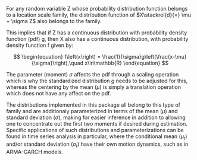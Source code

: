 For any random variable Z whose probability distribution function belongs to a location scale family, 
the distribution function of $X\stackrel{d}{=} \mu + \sigma Z$ also belongs to the family.

This implies that if Z has a continuous distribution with probability density function (pdf) g, then X 
also has a continuous distribution, with probability density function f given by:

$$
\begin{equation}
f\left(x\right) = \frac{1}{\sigma}g\left(\frac{x-\mu}{\sigma}\right),\quad x\in\mathbb{R}
\end{equation}
$$

The parameter (moment) $\sigma$ affects the pdf through a scaling operation which is why the 
standardized distribution $g$ needs to be adjusted for this, whereas the centering by the mean
($\mu$) is simply a translation operation which does not have any affect on the pdf. 

The distributions implemented in this package all belong to this type of family and are additionaly
parameterized in terms of the mean ($\mu$) and standard deviation ($\sigma$), making for easier 
inference in addition to allowing one to concentrate out the first two moments if desired during
estimation. Specific applications of such distributions and parameterizations can be found in
time series analysis in particular, where the conditional mean ($\mu_t$) and/or standard deviation
($\sigma_t$) have their own motion dynamics, such as in ARMA-GARCH models.



